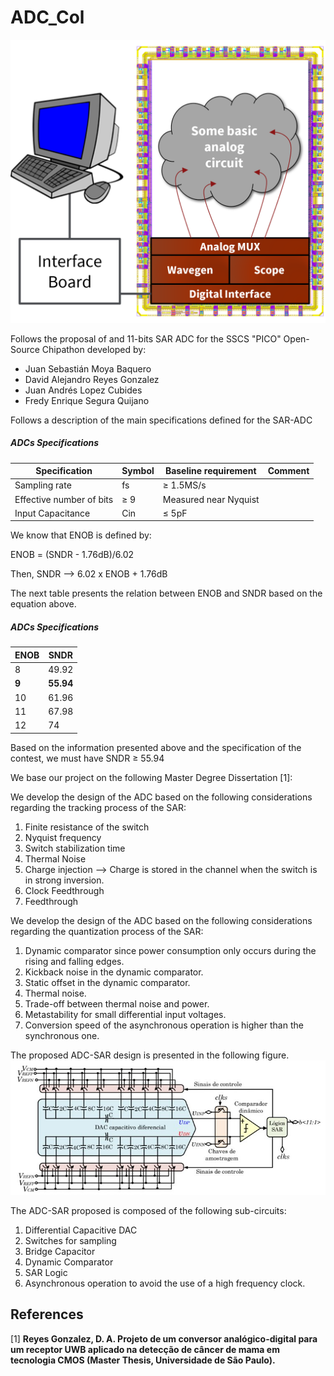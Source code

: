 # ADC_Col

![Docker command](/Images/pico_contest.png)

Follows the proposal of and  11-bits SAR ADC for the SSCS "PICO" Open-Source Chipathon developed by:
- Juan Sebastián Moya Baquero
- David Alejandro Reyes Gonzalez
- Juan Andrés Lopez Cubides
- Fredy Enrique Segura Quijano

Follows a description of the main specifications defined for the SAR-ADC

##### ADCs Specifications
| **Specification**  | **Symbol** | **Baseline requirement** | **Comment** | 
| ------------- | ------------- | ------------- | ------------- |
| Sampling rate  | fs  | ≥ 1.5MS/s | |
| Effective number of bits | ≥ 9 | Measured near Nyquist |
| Input Capacitance | Cin | ≤ 5pF | |

We know that ENOB is defined by:

ENOB = (SNDR - 1.76dB)/6.02

Then, SNDR --> 6.02 x ENOB + 1.76dB

The next table presents the relation between ENOB and SNDR based on the equation above.

##### ADCs Specifications
| **ENOB**  | **SNDR** |
| ------------- | ------------- |
|  8 | 49.92 |
|  **9** | **55.94** |
|  10 | 61.96 |
|  11 | 67.98 |
|  12 | 74 |

Based on the information presented above and the specification of the contest, we must have SNDR ≥ 55.94

We base our project on the following Master Degree Dissertation [1]:

We develop the design of the ADC based on the following considerations regarding the tracking process of the SAR:
1) Finite resistance of the switch
2) Nyquist frequency
3) Switch stabilization time
4) Thermal Noise
5) Charge injection --> Charge is stored in the channel when the switch is in strong inversion.
6) Clock Feedthrough
7) Feedthrough  

We develop the design of the ADC based on the following considerations regarding the quantization process of the SAR:
1) Dynamic comparator since power consumption only occurs during the rising and falling edges.
2) Kickback noise in the dynamic comparator.
3) Static offset in the dynamic comparator.
4) Thermal noise.
5) Trade-off between thermal noise and power.
6) Metastability for small differential input voltages.
7) Conversion speed of the asynchronous operation is higher than the synchronous one.

The proposed ADC-SAR design is presented in the following figure.
![Docker command](/Images/propuesta.png)

The ADC-SAR proposed is composed of the following sub-circuits:

1) Differential Capacitive DAC
2) Switches for sampling
3) Bridge Capacitor
4) Dynamic Comparator
5) SAR Logic
6) Asynchronous operation to avoid the use of a high frequency clock.


## References

[1] **Reyes Gonzalez, D. A. Projeto de um conversor analógico-digital para um receptor UWB aplicado na detecção de câncer de mama em tecnologia CMOS (Master Thesis, Universidade de São Paulo).**
